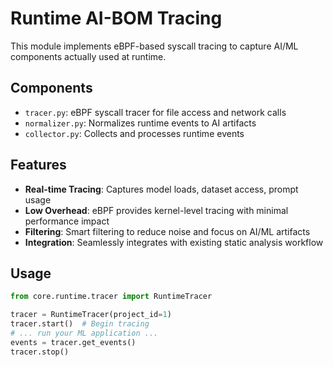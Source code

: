 # Runtime AI-BOM Tracing

This module implements eBPF-based syscall tracing to capture AI/ML components actually used at runtime.

## Components

- `tracer.py`: eBPF syscall tracer for file access and network calls
- `normalizer.py`: Normalizes runtime events to AI artifacts
- `collector.py`: Collects and processes runtime events

## Features

- **Real-time Tracing**: Captures model loads, dataset access, prompt usage
- **Low Overhead**: eBPF provides kernel-level tracing with minimal performance impact
- **Filtering**: Smart filtering to reduce noise and focus on AI/ML artifacts
- **Integration**: Seamlessly integrates with existing static analysis workflow

## Usage

```python
from core.runtime.tracer import RuntimeTracer

tracer = RuntimeTracer(project_id=1)
tracer.start()  # Begin tracing
# ... run your ML application ...
events = tracer.get_events()
tracer.stop()
```